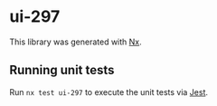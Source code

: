 # ui-297

This library was generated with [Nx](https://nx.dev).

## Running unit tests

Run `nx test ui-297` to execute the unit tests via [Jest](https://jestjs.io).
